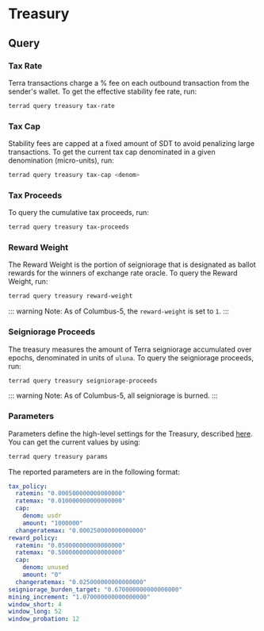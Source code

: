# Treasury

## Query

### Tax Rate

Terra transactions charge a % fee on each outbound transaction from the sender's wallet. To get the effective stability fee rate, run:

```bash
terrad query treasury tax-rate
```

### Tax Cap

Stability fees are capped at a fixed amount of SDT to avoid penalizing large transactions. To get the current tax cap denominated in a given denomination (micro-units), run:

```bash
terrad query treasury tax-cap <denom>
```

### Tax Proceeds

To query the cumulative tax proceeds, run:

```bash
terrad query treasury tax-proceeds
```

### Reward Weight

The Reward Weight is the portion of seigniorage that is designated as ballot rewards for the winners of exchange rate oracle. To query the Reward Weight, run:

```bash
terrad query treasury reward-weight
```

::: warning Note:
As of Columbus-5, the `reward-weight` is set to `1`.
:::

### Seigniorage Proceeds

The treasury measures the amount of Terra seigniorage accumulated over epochs, denominated in units of `uluna`. To query the seigniorage proceeds, run:

```bash
terrad query treasury seigniorage-proceeds
```

::: warning Note:
As of Columbus-5, all seigniorage is burned.
:::

### Parameters

Parameters define the high-level settings for the Treasury, described [here](../dev/spec-treasury.md#parameters). You can get the current values by using:

```bash
terrad query treasury params
```

The reported parameters are in the following format:

```yaml
tax_policy:
  ratemin: "0.000500000000000000"
  ratemax: "0.010000000000000000"
  cap:
    denom: usdr
    amount: "1000000"
  changeratemax: "0.000250000000000000"
reward_policy:
  ratemin: "0.050000000000000000"
  ratemax: "0.500000000000000000"
  cap:
    denom: unused
    amount: "0"
  changeratemax: "0.025000000000000000"
seigniorage_burden_target: "0.670000000000000000"
mining_increment: "1.070000000000000000"
window_short: 4
window_long: 52
window_probation: 12
```
